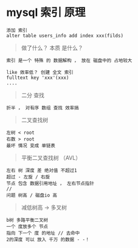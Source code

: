 

# mysql 索引 原理

    添加 索引
    alter table users_info add index xxx(filds)
    
> 做了什么？ 本质 是什么？

    索引 是一个 特殊 的 数据解构 ， 放在 磁盘中的 占地较大
    
    like 效率低？ 创建 全文 索引
    fulltext key 'xxx'(xxx)
    ....
    
> 二分 查找
    
    折半 ， 对有序 数组 查找 效率搞
    
>    二叉查找树
 
    左树 < root
    右数 > root
    最坏 情况 变成 单链表
    
>    平衡二叉查找树 （AVL）    
 
    左右 树 深度 差 绝对值 不超过1    
    超过 - 左旋 / 右旋
    节点 包含 数据引用地址 ， 左右节点指针
    //
    问题 树高 / 磁盘io 高
    
>    减低树高 -> 多叉树
 
    b树 多路平衡二叉树
    一个 度放多个 节点
    指向 下一个 度 的地址 // 去命中
    2的深度 可以 放入 千万 的数据 - -！
    
    
        